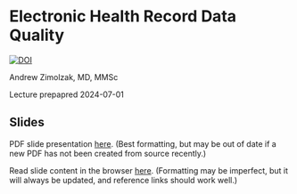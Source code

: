 # Electronic Health Record Data Quality

[![DOI](https://zenodo.org/badge/DOI/10.5281/zenodo.11393189.svg)](https://doi.org/10.5281/zenodo.11393189)

Andrew Zimolzak, MD, MMSc

Lecture prepapred 2024-07-01


## Slides

PDF slide presentation
[here](https://github.com/zimolzak/healthcare-data-quality/releases/download/v2.0/zimolzak-data-quality-2024.pdf).
(Best formatting, but may be out of date if a new PDF has not been created from source recently.)

Read slide content in the browser
[here](https://github.com/zimolzak/healthcare-data-quality/blob/main/zimolzak-data-quality-2024.md). (Formatting may be imperfect, but it will always be updated, and reference links should work well.)
